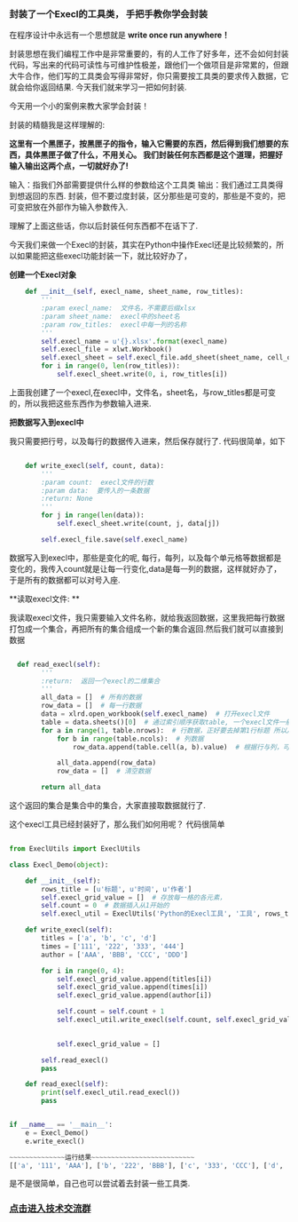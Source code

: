 ### 封装了一个Execl的工具类， 手把手教你学会封装

在程序设计中永远有一个思想就是 **write once run anywhere！**

封装思想在我们编程工作中是非常重要的，有的人工作了好多年，还不会如何封装代码，写出来的代码可读性与可维护性极差，跟他们一个做项目是非常累的，但跟大牛合作，他们写的工具类会写得非常好，你只需要按工具类的要求传入数据，它就会给你返回结果. 今天我们就来学习一把如何封装.


今天用一个小的案例来教大家学会封装！

封装的精髓我是这样理解的: 

**这里有一个黑匣子，按黑匣子的指令，输入它需要的东西，然后得到我们想要的东西，具体黑匣子做了什么，不用关心。 我们封装任何东西都是这个道理，把握好输入输出这两个点，一切就好办了!**

输入：指我们外部需要提供什么样的参数给这个工具类
输出：我们通过工具类得到想返回的东西.
封装，但不要过度封装，区分那些是可变的，那些是不变的，把可变把放在外部作为输入参数传入.

理解了上面这些话，你以后封装任何东西都不在话下了.

今天我们来做一个Execl的封装，其实在Python中操作Execl还是比较频繁的，所以如果能把这些execl功能封装一下，就比较好办了，

**创建一个Execl对象**

```python
    def __init__(self, execl_name, sheet_name, row_titles):
        '''
        :param execl_name:  文件名，不需要后缀xlsx
        :param sheet_name:  execl中的sheet名
        :param row_titles:  execl中每一列的名称
        '''
        self.execl_name = u'{}.xlsx'.format(execl_name)
        self.execl_file = xlwt.Workbook()
        self.execl_sheet = self.execl_file.add_sheet(sheet_name, cell_overwrite_ok=True)
        for i in range(0, len(row_titles)):
            self.execl_sheet.write(0, i, row_titles[i])

```

上面我创建了一个execl,在execl中，文件名，sheet名，与row_titles都是可变的，所以我把这些东西作为参数输入进来.

**把数据写入到execl中**

我只需要把行号，以及每行的数据传入进来，然后保存就行了. 代码很简单，如下

```python

    def write_execl(self, count, data):
        '''
        :param count:  execl文件的行数
        :param data:  要传入的一条数据
        :return: None
        '''
        for j in range(len(data)):
            self.execl_sheet.write(count, j, data[j])

        self.execl_file.save(self.execl_name)


```
数据写入到execl中，那些是变化的呢, 每行，每列，以及每个单元格等数据都是变化的，我传入count就是让每一行变化,data是每一列的数据，这样就好办了，于是所有的数据都可以对号入座.

**读取execl文件: **

我读取execl文件，我只需要输入文件名称，就给我返回数据，这里我把每行数据打包成一个集合，再把所有的集合组成一个新的集合返回.然后我们就可以直接到数据

```python

  def read_execl(self):
        '''
        :return:  返回一个execl的二维集合
        '''
        all_data = []  # 所有的数据
        row_data = []  # 每一行数据
        data = xlrd.open_workbook(self.execl_name)  # 打开execl文件
        table = data.sheets()[0]  # 通过索引顺序获取table, 一个execl文件一般都至少有一个table
        for a in range(1, table.nrows):  # 行数据，正好要去掉第1行标题 所以从1开始
            for b in range(table.ncols):  # 列数据
                row_data.append(table.cell(a, b).value)  # 根据行与列，可以获取到每一格数据

            all_data.append(row_data)
            row_data = []  # 清空数据

        return all_data

```

这个返回的集合是集合中的集合，大家直接取数据就行了.


这个execl工具已经封装好了，那么我们如何用呢？ 代码很简单

```python

from ExeclUtils import ExeclUtils

class Execl_Demo(object):

    def __init__(self):
        rows_title = [u'标题', u'时间', u'作者']
        self.execl_grid_value = []  # 存放每一格的各元素，
        self.count = 0  # 数据插入从1开始的
        self.execl_util = ExeclUtils('Python的Execl工具', '工具', rows_title)

    def write_execl(self):
        titles = ['a', 'b', 'c', 'd']
        times = ['111', '222', '333', '444']
        author = ['AAA', 'BBB', 'CCC', 'DDD']

        for i in range(0, 4):
            self.execl_grid_value.append(titles[i])
            self.execl_grid_value.append(times[i])
            self.execl_grid_value.append(author[i])

			self.count = self.count + 1
            self.execl_util.write_execl(self.count, self.execl_grid_value)

           
            self.execl_grid_value = []

        self.read_execl()
        pass

    def read_execl(self):
        print(self.execl_util.read_execl())
        pass


if __name__ == '__main__':
    e = Execl_Demo()
    e.write_execl()

~~~~~~~~~~~~~~运行结果~~~~~~~~~~~~~~~~~~~~~~~~~~
[['a', '111', 'AAA'], ['b', '222', 'BBB'], ['c', '333', 'CCC'], ['d', '444', 'DDD']]

```

是不是很简单，自己也可以尝试着去封装一些工具类.

### [点击进入技术交流群](http://https://mp.weixin.qq.com/s/3WVnQTOgu66FDg8X-65VvQ)
